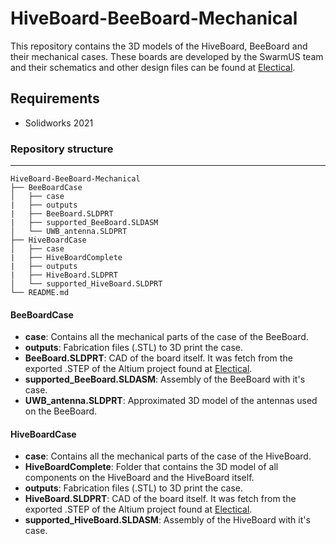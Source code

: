 # HiveBoard-BeeBoard-Mechanical

This repository contains the 3D models of the HiveBoard, BeeBoard and their mechanical cases. These boards are developed by the  SwarmUS team and their schematics and other design files can be found at [Electical](https://github.com/SwarmUS/Electrical).

## Requirements
- Solidworks 2021

### Repository structure

------

```
HiveBoard-BeeBoard-Mechanical
├── BeeBoardCase
│   ├── case
|   ├── outputs
|   ├── BeeBoard.SLDPRT
|   ├── supported_BeeBoard.SLDASM
│   └── UWB_antenna.SLDPRT
├── HiveBoardCase
│   ├── case
|   ├── HiveBoardComplete
|   ├── outputs
|   ├── HiveBoard.SLDPRT 
│   └── supported_HiveBoard.SLDPRT
└── README.md
```

#### BeeBoardCase

- **case**: Contains all the mechanical parts of the case of the BeeBoard. 
-  **outputs**: Fabrication files (.STL) to 3D print the case.
- **BeeBoard.SLDPRT**: CAD of the board itself. It was fetch from the  exported .STEP of the Altium project found at  [Electical](https://github.com/SwarmUS/Electrical).
- **supported_BeeBoard.SLDASM**: Assembly of the BeeBoard with it's case.
- **UWB_antenna.SLDPRT**: Approximated 3D model of the antennas used on the BeeBoard.

#### HiveBoardCase

- **case**: Contains all the mechanical parts of the case of the HiveBoard. 
- **HiveBoardComplete**: Folder that contains the 3D model of all components on the HiveBoard and the HiveBoard itself.
-  **outputs**: Fabrication files (.STL) to 3D print the case.
- **HiveBoard.SLDPRT**: CAD of the board itself. It was fetch from the  exported .STEP of the Altium project found at  [Electical](https://github.com/SwarmUS/Electrical).
- **supported_HiveBoard.SLDASM**: Assembly of the HiveBoard with it's case.

